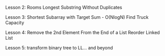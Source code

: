 Lesson 2:
Rooms
Longest Substring Without Duplicates

Lesson 3:
Shortest Subarray with Target Sum - O(NlogN)
Find Truck Capacity

Lesson 4:
Remove the 2nd Element From the End of a List
Reorder Linked List

Lesson 5:
transform binary tree to LL... and beyond
